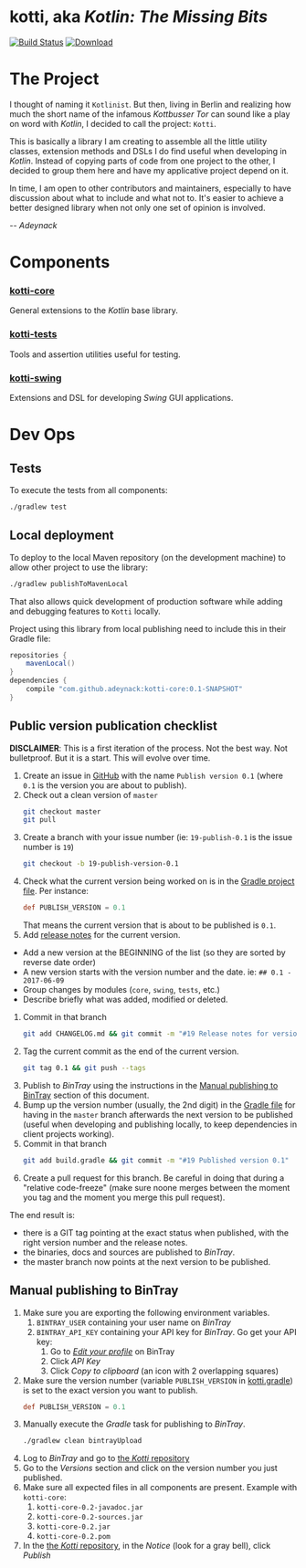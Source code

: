 # kotti, aka _Kotlin: The Missing Bits_

[![Build Status](https://travis-ci.org/Adeynack/kotti.svg?branch=master)](https://travis-ci.org/Adeynack/kotti)
[![Download](https://api.bintray.com/packages/adeynack/kotti/kotti/images/download.svg)](https://bintray.com/adeynack/kotti/kotti/_latestVersion)

# The Project

I thought of naming it `Kotlinist`. But then, living in Berlin and realizing how much the short name of the infamous
_Kottbusser Tor_ can sound like a play on word with _Kotlin_, I decided to call the project: `Kotti`.

This is basically a library I am creating to assemble all the little utility classes, extension methods and DSLs I do
find useful when developing in _Kotlin_. Instead of copying parts of code from one project to the other, I decided to
group them here and have my applicative project depend on it.

In time, I am open to other contributors and maintainers, especially to have discussion about what to include and what
not to. It's easier to achieve a better designed library when not only one set of opinion is involved.

-- _Adeynack_

# Components

### [kotti-core](kotti-core)

General extensions to the _Kotlin_ base library.

### [kotti-tests](kotti-tests)

Tools and assertion utilities useful for testing.

### [kotti-swing](kotti-swing)

Extensions and DSL for developing _Swing_ GUI applications.

# Dev Ops

## Tests

To execute the tests from all components:

```bash
./gradlew test
```

## Local deployment

To deploy to the local Maven repository (on the development machine) to allow other project to use the library:

```bash
./gradlew publishToMavenLocal
```

That also allows quick development of production software while adding and debugging features to `Kotti` locally.

Project using this library from local publishing need to include this in their Gradle file:

```groovy
repositories {
    mavenLocal()
}
dependencies {
    compile "com.github.adeynack:kotti-core:0.1-SNAPSHOT"
}
```

## Public version publication checklist

**DISCLAIMER**: This is a first iteration of the process. Not the best way. Not bulletproof. But it is a start. This will
evolve over time.

1. Create an issue in [GitHub](https://github.com/Adeynack/kotti/issues/new) with the name `Publish version 0.1` (where
   `0.1` is the version you are about to publish).
1. Check out a clean version of `master`
    ```bash
    git checkout master
    git pull
    ```
1. Create a branch with your issue number (ie: `19-publish-0.1` is the issue number is `19`)
   ```bash
   git checkout -b 19-publish-version-0.1
   ```
1. Check what the current version being worked on is in the [Gradle project file](build.gradle). Per instance:
   ```groovy
   def PUBLISH_VERSION = 0.1
   ```
   That means the current version that is about to be published is `0.1`.
1. Add [release notes](CHANGELOG.md) for the current version.
  * Add a new version at the BEGINNING of the list (so they are sorted by reverse date order)
  * A new version starts with the version number and the date. ie: `## 0.1 - 2017-06-09`
  * Group changes by modules (`core`, `swing`, `tests`, etc.)
  * Describe briefly what was added, modified or deleted.
1. Commit in that branch
   ```bash
   git add CHANGELOG.md && git commit -m "#19 Release notes for version 0.1"
   ```
1. Tag the current commit as the end of the current version.
   ```bash
   git tag 0.1 && git push --tags
   ```
1. Publish to _BinTray_ using the instructions in the [Manual publishing to BinTray](#manual-publishing-to-bintray)
   section of this document.
1. Bump up the version number (usually, the 2nd digit) in the [Gradle file](build.gradle) for having in the `master`
   branch afterwards the next version to be published (useful when developing and publishing locally, to keep
   dependencies in client projects working).
1. Commit in that branch
   ```bash
   git add build.gradle && git commit -m "#19 Published version 0.1"
   ```
1. Create a pull request for this branch. Be careful in doing that during a "relative code-freeze" (make sure noone
   merges between the moment you tag and the moment you merge this pull request).
   
The end result is:
* there is a GIT tag pointing at the exact status when published, with the right version number and the release notes.
* the binaries, docs and sources are published to _BinTray_.
* the master branch now points at the next version to be published.

## Manual publishing to BinTray

1. Make sure you are exporting the following environment variables.
    1. `BINTRAY_USER` containing your user name on _BinTray_
    1. `BINTRAY_API_KEY` containing your API key for _BinTray_. Go get your API key:
        1. Go to [_Edit your profile_](https://bintray.com/profile/edit) on BinTray
        1. Click _API Key_
        1. Click _Copy to clipboard_ (an icon with 2 overlapping squares)
1. Make sure the version number (variable `PUBLISH_VERSION` in [kotti.gradle](kotti.gradle)) is set to the exact version
   you want to publish.
    ```groovy
    def PUBLISH_VERSION = 0.1
    ```
1. Manually execute the _Gradle_ task for publishing to _BinTray_.
    ```bash
    ./gradlew clean bintrayUpload
    ```
1. Log to _BinTray_ and go to [the _Kotti_ repository](https://bintray.com/adeynack/kotti/kotti)
1. Go to the _Versions_ section and click on the version number you just published.
1. Make sure all expected files in all components are present.
   Example with `kotti-core`:
    1. `kotti-core-0.2-javadoc.jar`
    1. `kotti-core-0.2-sources.jar`
    1. `kotti-core-0.2.jar`
    1. `kotti-core-0.2.pom`
1. In the [the _Kotti_ repository](https://bintray.com/adeynack/kotti/kotti), in the _Notice_ (look for a gray bell),
   click _Publish_
